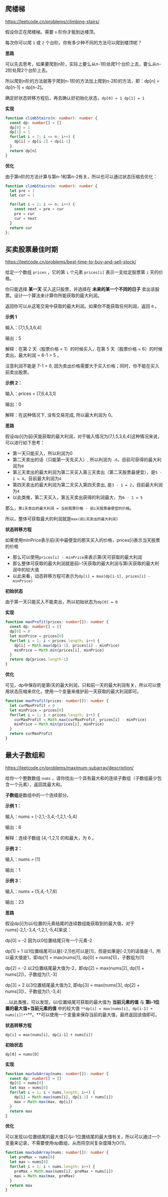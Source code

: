 ## 爬楼梯

https://leetcode.cn/problems/climbing-stairs/

假设你正在爬楼梯。需要 `n` 阶你才能到达楼顶。

每次你可以爬 `1` 或 `2` 个台阶。你有多少种不同的方法可以爬到楼顶呢？



**思路**

可以先去思考，如果要爬到n阶，实际上要么从n-1阶处爬1个台阶上去，要么从n-2阶处爬2个台阶上去。

所以爬到n阶的方法就等于爬到n-1阶的方法加上爬到n-2阶的方法，即：dp[n] = dp[n-1] + dp[n-2]。

确定好状态转移方程后，再去确认好初始化状态，`dp[0] = 1 dp[1] = 1`



**实现**

```typescript
function climbStairs(n: number): number {
  const dp: number[] = []
  dp[0] = 1
  dp[1] = 1
  for(let i = 2; i <= n; i++) {
    dp[i] = dp[i-2] + dp[i-1]
  }
  return dp[n]
}
```



**优化**

由于第n阶的方法计算与第n-1和第n-2有关，所以也可以通过状态压缩去优化：

```typescript
function climbStairs(n: number): number {
  let pre = 1
  let cur = 1

  for(let i = 2; i <= n; i++) {
    const next = pre + cur
    pre = cur
    cur = next
  }
  return cur
};
```

## 买卖股票最佳时期

https://leetcode.cn/problems/best-time-to-buy-and-sell-stock/

给定一个数组 `prices` ，它的第 `i` 个元素 `prices[i]` 表示一支给定股票第 `i` 天的价格。

你只能选择 **某一天** 买入这只股票，并选择在 **未来的某一个不同的日子** 卖出该股票。设计一个算法来计算你所能获取的最大利润。

返回你可以从这笔交易中获取的最大利润。如果你不能获取任何利润，返回 `0` 。

**示例 1**

输入：[7,1,5,3,6,4]

输出：5

解释：在第 2 天（股票价格 = 1）的时候买入，在第 5 天（股票价格 = 6）的时候卖出，最大利润 = 6-1 = 5 。

 注意利润不能是 7-1 = 6, 因为卖出价格需要大于买入价格；同时，你不能在买入前卖出股票。

**示例 2：**

输入：prices = [7,6,4,3,1]

输出：0

解释：在这种情况下, 没有交易完成, 所以最大利润为 0。



**思路**

假设dp[i]为前i天能获取的最大利润，对于输入情况为[7,1,5,3,6,4]这种情况来说，可以进行如下思考：

- 第一天只能买入，所以利润为0
- 第二天卖出的话（只能第一天先买入）, 所以利润为 `-6`，目前可获得的最大利润为`0`
- 第三天卖出的最大利润为第二天买入第三天卖出（第二天股票最便宜），是`5 - 1 = 4`，目前最大利润为`4`
- 第四天卖出的最大利润为第二天买入第四天卖出, 是`3 - 1 = 2`，目前最大利润为`4`
- 以此类推，第二天买入，第五天卖出获得的利润最大，为`6 - 1 = 5`

那么，`第i天卖出的最大利润 = 当前股票价格 - 前i天股票最便宜的价格`。

所以，整体可获取最大的利润就是`max(前i天卖出的最大利润)`



**状态转移方程**

如果使用minPrice表示前i天中最便宜的那天买入的价格，prices[i]表示当天股票的价格

- 那么可以使用`prices[i] - minPrice`来表示第i天可获取的最大利润
- 那么整体可获取的最大利润就是前i-1天获取的最大利润与第i天获取的最大利润中的较大值
- 以此来看，动态转移方程可表示为`dp[i] = max(dp[i-1], prices[i] - minPrice)`



**初始状态**

由于第一天只能买入不能卖出，所以初始状态为`dp[0] = 0`



**实现**

```typescript
function maxProfit(prices: number[]): number {
  const dp: number[] = []
  dp[0] = 0
  let minPrice = prices[0]
  for(let i = 1; i < prices.length; i++) {
    dp[i] = Math.max(dp[i-1], prices[i] - minPrice)
    minPrice = Math.min(prices[i], minPrice)
  }
  return dp[prices.length-1]
}
```

**优化**

可见，dp中保存的是第i天的最大利润，只和前一天的最大利润有关，所以可以使用状态压缩来优化，使用一个变量来维护前一天获取的最大利润即可。

```typescript
function maxProfit(prices: number[]): number {
  let curMaxProfit = 0
  let minPrice = prices[0]
  for(let i = 1; i < prices.length; i++) {
    curMaxProfit = Math.max(curMaxProfit, prices[i] - minPrice)
    minPrice = Math.min(prices[i], minPrice)
  }
  return curMaxProfit
}
```

## 最大子数组和

https://leetcode.cn/problems/maximum-subarray/description/

给你一个整数数组 `nums` ，请你找出一个具有最大和的连续子数组（子数组最少包含一个元素），返回其最大和。

**子数组**是数组中的一个连续部分。

**示例 1：**

输入：nums = [-2,1,-3,4,-1,2,1,-5,4]

输出：6

解释：连续子数组 [4,-1,2,1] 的和最大，为 6 。

**示例 2：**

输入：nums = [1]

输出：1

**示例 3：**

输入：nums = [5,4,-1,7,8]

输出：23



**思路**

假设dp[i]为以i位置的元素结尾的连续数组能获取到的最大值，对于nums[-2,1,-3,4,-1,2,1,-5,4]来说：

dp[0] = -2 因为以0位置结尾只有一个元素-2

dp[1] = 1 以1位置结尾可以是[-2,1]也可以是[1]，但是如果是[-2,1]的话值是-1，所以最大值是1，即dp[1] = max(nums[1], dp[0] + nums[1])，子数组为[1]

dp[2] = -2 以2位置结尾最大值为-2，即dp[2] = max(nums[2], dp[1] + nums[2])，子数组为[1,-3]

dp[3] = 2 以3位置结尾最大值为2, 即dp[3] = max(nums[3], dp[2] + nums[3])，子数组为[1,-3,4]

...以此类推，可以发现，以i位置结尾可获取的最大值为 **当前元素的值** 与 **第i-1位置的最大值+当前元素的值** 中的较大值 `**dp[i] = max(nums[i], dp[i-1] + nums[i])**`**。**可以使用一个变量来保存当前的最大值，最终返回该值即可。



**状态转移方程**

```
dp[i] = max(nums[i], dp[i-1] + nums[i])
```



**初始状态**

```
dp[0] = nums[0]
```



**实现**

```typescript
function maxSubArray(nums: number[]): number {
  const dp: number[] = []
  dp[0] = nums[0]
  let max = nums[0]
  for(let i = 1; i < nums.length; i++) {
    dp[i] = Math.max(nums[i], dp[i-1] + nums[i])
    max = Math.max(max, dp[i])
  }
  return max
}
```



**优化**

可以发现以i位置结尾的最大值只与i-1位置结尾的最大值有关，所以可以通过一个变量来记录，不需要使用dp数组，从而将空间复杂度降为O(1)。

```typescript
function maxSubArray(nums: number[]): number {
  let preMax = nums[0]
  let max = nums[0]
  for(let i = 1; i < nums.length; i++) {
    preMax = Math.max(nums[i], preMax + nums[i])
    max = Math.max(max, preMax)
  }
  return max
}
```
